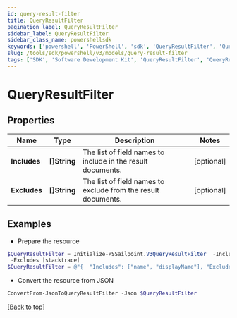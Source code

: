```yaml
---
id: query-result-filter
title: QueryResultFilter
pagination_label: QueryResultFilter
sidebar_label: QueryResultFilter
sidebar_class_name: powershellsdk
keywords: ['powershell', 'PowerShell', 'sdk', 'QueryResultFilter', 'QueryResultFilter'] 
slug: /tools/sdk/powershell/v3/models/query-result-filter
tags: ['SDK', 'Software Development Kit', 'QueryResultFilter', 'QueryResultFilter']
---
```



# QueryResultFilter

## Properties

Name | Type | Description | Notes
------------ | ------------- | ------------- | -------------
**Includes** | **[]String** | The list of field names to include in the result documents. | [optional] 
**Excludes** | **[]String** | The list of field names to exclude from the result documents. | [optional] 

## Examples

- Prepare the resource
```powershell
$QueryResultFilter = Initialize-PSSailpoint.V3QueryResultFilter  -Includes [name, displayName] `
 -Excludes [stacktrace]
$QueryResultFilter = @"{  "Includes": ["name", "displayName"], "Excludes": ["stacktrace"] }"@
```

- Convert the resource from JSON
```powershell
ConvertFrom-JsonToQueryResultFilter -Json $QueryResultFilter
```


[[Back to top]](#) 

